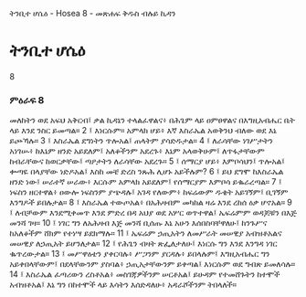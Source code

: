 ﻿
 ትንቢተ ሆሴዕ - Hosea 8 - መጽሐፍ ቅዱስ ብሉይ ኪዳን
# ትንቢተ ሆሴዕ
8
### ምዕራፍ 8
መለከትን ወደ አፍህ አቅርብ፤ ቃል ኪዳኔን ተላልፈዋልና፥ በሕጌም ላይ ዐምፀዋልና በእግዚአብሔር ቤት ላይ እንደ ንስር ይመጣል።
2 ፤ እነርሱም። አምላክ ሆይ፥ እኛ እስራኤል አወቅንህ ብለው ወደ እኔ ይጮኻሉ።
3 ፤ እስራኤል ደግነትን ጥሎአል፤ ጠላትም ያሳድዱታል።
4 ፤ ለራሳቸው ነገሥታትን አነገሡ፥ ከእኔም ዘንድ አይደለም፤ አለቆችንም አደረጉ፥ እኔም አላወቅሁም፤ ለጥፋታቸውም ከብራቸውና ከወርቃቸው፤ ጣዖታትን ለራሳቸው አደረጉ።
5 ፤ ሰማርያ ሆይ፥ እምቦሳህን፤ ጥሎአል፤ ቍጣዬ በላያቸው ነድዶአል፤ እስከ መቼ ድረስ ንጹሕ ሊሆኑ አይችሉም?
6 ፤ ይህ ደግሞ ከእስራኤል ዘንድ ነው፤ ሠራተኛ ሠራው፥ እርሱም አምላክ አይደለም፤ የሰማርያም እምቦሳ ይቈራረጣል።
7 ፤ ነፍስን ዘርተዋል፥ ዐውሎ ነፍስንም ያጭዳሉ፤ አገዳ የለውም፥ ከፍሬውም ዱቄት አይገኝም፤ ቢገኝም እንግዶች ይበሉታል።
8 ፤ እስራኤል ተውጦአል፥ በአሕዛብም መካከል ዛሬ እንደ ረከሰ ዕቃ ሆኖአል።
9 ፤ ለብቻውም እንደሚቀመጥ እንደ ምድረ በዳ አህያ ወደ አሦር ወጥተዋል፤ ኤፍሬምም ወዳጆቹን በእጅ መንሻ ገዛ።
10 ፤ ነገር ግን ለአሕዛብ እጅ መንሻ ቢሰጡ እኔ አሁን እሰበስባቸዋለሁ፤ ከንጉሥና ከአለቆችም ሸክም የተነሣ ይደክማሉ።
11 ፤ ኤፍሬም ኃጢአትን ለመሥራት መሠዊያ አብዝቶአልና መሠዊያ ለኃጢአት ይሆንለታል።
12 ፤ የሕጌን ብዛት ጽፌለታለሁ፤ እነርሱ ግን እንደ እንግዳ ነገር ቈጥረውታል።
13 ፤ መሥዋዕቴን ያቀርባሉ፥ ሥጋንም ያርዳሉ፥ ይበላሉም፤ እግዚአብሔር ግን አይቀበላቸውም፤ በደላቸውንም ያስባል፥ ኃጢአታቸውንም ይቀጣል፤ እነርሱም ወደ ግብጽ ይመለሳሉ።
14 ፤ እስራኤል ፈጣሪውን ረስቶአል፥ መስገጃዎችንም ሠርቶአል፤ ይሁዳም የተመሸጉትን ከተሞች አብዝቶአል፤ እኔ ግን በከተሞች ላይ እሳትን እሰድዳለሁ፥ አዳራሾችንም ትበላለች።
